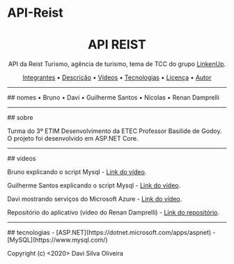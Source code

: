 # API-Reist
<h1 align="center">
    API REIST
</h1>
<p align="center">API da Reist Turismo, agência de turismo, tema de TCC do grupo <a href="https://linkenup.github.io/">LinkenUp</a>.</p>

<p align="center">
 <a href="#nomes">Integrantes</a> •
 <a href="#sobre">Descrição</a> • 
 <a href="#videos">Vídeos</a> • 
 <a href="#tecnologias">Tecnologias</a> • 
 <a href="#licenc-a">Licença</a> • 
 <a href="#autor">Autor</a>
</p>
<hr/>
## nomes
• Bruno
• Davi
• Guilherme Santos
• Nícolas
• Renan Damprelli
<hr/>
## sobre
<p>Turma do 3º ETIM Desenvolvimento da ETEC Professor Basilide de Godoy. O projeto foi desenvolvido em ASP.NET Core.</p>
<hr/>
## videos
<p>Bruno explicando o script Mysql - <a href="https://linkenup.github.io/">Link do vídeo</a>.</p>
<p>Guilherme Santos explicando o script Mysql - <a href="https://linkenup.github.io/">Link do vídeo</a>.</p>
<p>Davi mostrando serviços do Microsoft Azure - <a href="https://linkenup.github.io/">Link do vídeo</a>.</p>
<p>Repositório do aplicativo (vídeo do Renan Damprelli) - <a href="https://linkenup.github.io/">Link do repositório</a>.</p>
<hr/>
## tecnologias
- [ASP.NET](https://dotnet.microsoft.com/apps/aspnet)
- [MySQL](https://www.mysql.com/)

Copyright (c) <2020> Davi Silva Oliveira
